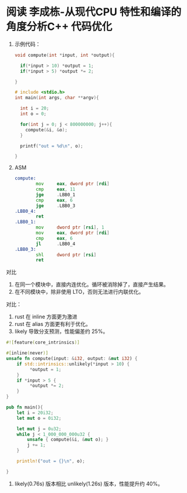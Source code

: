 # 阅读 李成栋-从现代CPU 特性和编译的角度分析C++ 代码优化

1. 示例代码：
    ```cpp
    void compute(int *input, int *output){

      if(*input > 10) *output = 1;
      if(*input > 5) *output *= 2;

    }

    # include <stdio.h>
    int main(int args, char **argv){

      int i = 20;
      int o = 0;

      for(int j = 0; j < 800000000; j++){
        compute(&i, &o);
      }

      printf("out = %d\n", o);

    }
    ```

2. ASM
    ```asm
    compute:
            mov     eax, dword ptr [rdi]
            cmp     eax, 11
            jge     .LBB0_1
            cmp     eax, 6
            jge     .LBB0_3
    .LBB0_4:
            ret
    .LBB0_1:
            mov     dword ptr [rsi], 1
            mov     eax, dword ptr [rdi]
            cmp     eax, 6
            jl      .LBB0_4
    .LBB0_3:
            shl     dword ptr [rsi]
            ret
    ```

对比 
1. 在同一个模块中，直接内连优化。循环被消除掉了，直接产生结果。
2. 在不同模块中，除非使用 LTO，否则无法进行内联优化。

对比：
1. rust 在 inline 方面更为激进
2. rust 在 alias 方面更有利于优化。
3. likely 导致分支预测，性能偏差约 25%。

```rust
#![feature(core_intrinsics)]

#[inline(never)]
unsafe fn compute(input: &i32, output: &mut i32) {
    if std::intrinsics::unlikely(*input > 10) {
         *output = 1;
    }
    if *input > 5 {
         *output *= 2;
    }
} 

pub fn main(){
    let i = 20i32;
    let mut o = 0i32;

    let mut j = 0u32;
    while j < 1_000_000_000u32 {
        unsafe { compute(&i, &mut o); }
        j += 1;
    }

    println!("out = {}\n", o);

}
```
1. likely(0.76s) 版本相比 unlikely(1.26s) 版本，性能提升约 40%。
